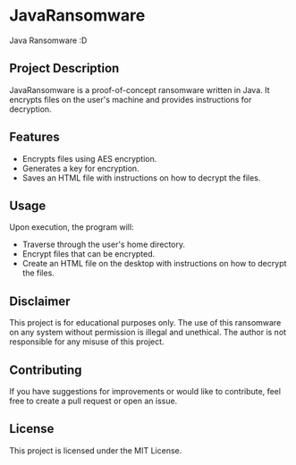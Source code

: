 # JavaRansomware

Java Ransomware :D

## Project Description

JavaRansomware is a proof-of-concept ransomware written in Java. It encrypts files on the user's machine and provides instructions for decryption. 

## Features

- Encrypts files using AES encryption.
- Generates a key for encryption.
- Saves an HTML file with instructions on how to decrypt the files.

## Usage

Upon execution, the program will:
- Traverse through the user's home directory.
- Encrypt files that can be encrypted.
- Create an HTML file on the desktop with instructions on how to decrypt the files.

## Disclaimer

This project is for educational purposes only. The use of this ransomware on any system without permission is illegal and unethical. The author is not responsible for any misuse of this project.

## Contributing

If you have suggestions for improvements or would like to contribute, feel free to create a pull request or open an issue.

## License

This project is licensed under the MIT License.
